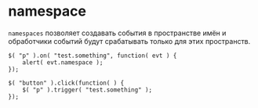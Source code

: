# namespace
`namespaces` позволяет создавать события в пространстве имён и обработчики событий будут срабатывать только для этих пространств.

    $( "p" ).on( "test.something", function( evt ) {
        alert( evt.namespace );
    });

    $( "button" ).click(function( ) {
        $( "p" ).trigger( "test.something" );
    });
